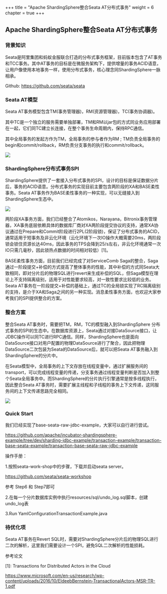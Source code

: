 +++
title = "Apache ShardingSphere整合Seata AT分布式事务"
weight = 6
chapter = true
+++

## Apache ShardingSphere整合Seata AT分布式事务

### 背景知识

Seata是阿里集团和蚂蚁金服联合打造的分布式事务框架，目前版本包含了AT事务和TCC事务。其中AT事务的目标是在微服务架构下，提供增量的事务ACID语意，让用户像使用本地事务一样，使用分布式事务，核心理念同ShardingSphere一脉相承。

Github: https://github.com/seata/seata

### Seata AT模型

Seata AT事务模型包含TM(事务管理器)，RM(资源管理器)，TC(事务协调器)。

其中TC是一个独立的服务需要单独部署，TM和RM以jar包的方式同业务应用部署在一起，它们同TC建立长连接，在整个事务生命周期内，保持RPC通信。 

其中全局事务的发起方作为TM，全局事务的参与者作为RM ; TM负责全局事务的begin和commit/rollback，RM负责分支事务的执行和commit/rollback。

![](https://shardingsphere.apache.org/blog/img/seata1.jpg)

### ShardingSphere分布式事务SPI

ShardingSphere提供了一套接入分布式事务的SPI，设计的目标是保证数据分片后，事务的ACID语意。分布式事务的实现目前主要包含两阶段的XA和BASE柔性事务。Seata AT事务作为BASE柔性事务的一种实现，可以无缝接入到ShardingSphere生态中。

![](https://shardingsphere.apache.org/blog/img/seata2.jpg)

两阶段XA事务方面，我们已经整合了Atomikos，Narayana，Bitronix事务管理器，XA事务底层依赖具体的数据库厂商对XA两阶段提交协议的支持，通常XA协议通过在Prepare和Commit阶段进行2PL(2阶段锁)，保证了分布式事务的ACID，通常适用于短事务及非云化环境（云化环境下一次IO操作大概需要20ms，两阶段锁会锁住资源长达40ms，因此事务的TPS会降到25/s左右，非云化环境通常一次IO只需几毫秒，因此锁热点数据的时间相对较低）\[1\]。

BASE柔性事务方面，目前我们已经完成了对ServiceComb Saga的整合，Saga通过一阶段提交+补偿的方式提高了整体事务的性能，其中补偿的方式同Seata大致相同，即对分片后的物理SQL进行revert来生成补偿的SQL，但Saga模型在理论上不支持隔离级别，适用于对性能要求较高，对一致性要求比较低的业务。Seata AT事务在一阶段提交+补偿的基础上，通过TC的全局锁实现了RC隔离级别的支持，是介于XA和Saga之间的另一种实现。消息柔性事务方面，也欢迎大家参考我们的SPI提供整合的方案。

### 整合方案

整合Seata AT事务时，需要把TM，RM，TC的模型融入到ShardingSphere 分布式事务的SPI的生态中。在数据库资源上，Seata通过对接DataSource接口，让JDBC操作可以同TC进行RPC通信。同样，ShardingSphere也是面向DataSource接口对用户配置的物理DataSource进行了聚合，因此把物理DataSource二次包装为Seata的DataSource后，就可以把Seata AT事务融入到ShardingSphere的分片中。

在Seata模型中，全局事务的上下文存放在线程变量中，通过扩展服务间的transport，可以完成线程变量的传递，分支事务通过线程变量判断是否加入到整个Seata全局事务中。而ShardingSphere的分片执行引擎通常是按多线程执行，因此整合Seata AT事务时，需要扩展主线程和子线程的事务上下文传递，这同服务间的上下文传递思路完全相同。

![](https://shardingsphere.apache.org/blog/img/seata3.jpg)

### Quick Start

我们已经实现了base-seata-raw-jdbc-example，大家可以自行进行尝试。

https://github.com/apache/incubator-shardingsphere-example/tree/dev/sharding-jdbc-example/transaction-example/transaction-base-seata-example/transaction-base-seata-raw-jdbc-example

操作手册：

1.按照seata-work-shop中的步骤，下载并启动seata server。

https://github.com/seata/seata-workshop

参考 Step6 和 Step7即可

2.在每一个分片数据库实例中执行resources/sql/undo_log.sql脚本，创建undo_log表

3.Run YamlConfigurationTransactionExample.java

### 待优化项

Seata AT事务在Revert SQL时，需要对ShardingSphere分片后的物理SQL进行二次的解析，这里我们需要设计一个SPI，避免SQL二次解析的性能损耗。

参考论文

[1]: Transactions for Distributed Actors in the Cloud

https://www.microsoft.com/en-us/research/wp-content/uploads/2016/10/EldeebBernstein-TransactionalActors-MSR-TR-1.pdf


